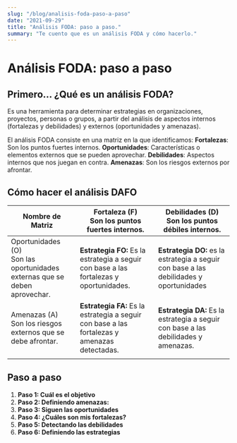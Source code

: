 ```yaml
---
slug: "/blog/analisis-foda-paso-a-paso"
date: "2021-09-29"
title: "Análisis FODA: paso a paso."
summary: "Te cuento que es un análisis FODA y cómo hacerlo."
---
```


# Análisis FODA: paso a paso

## Primero… ¿Qué es un análisis FODA?

Es una herramienta para determinar estrategias en organizaciones, proyectos, personas o grupos, a partir del análisis de aspectos internos (fortalezas y debilidades) y externos (oportunidades y amenazas).

El análisis FODA consiste en una matriz en la que identificamos:
**Fortalezas**: Son los puntos fuertes internos.
**Oportunidades**: Características o elementos externos que se pueden aprovechar.
**Debilidades**: Aspectos internos que nos juegan en contra.
**Amenazas**: Son los riesgos externos por afrontar.



## Cómo hacer el análisis DAFO
| Nombre de Matriz                                                             | Fortaleza (F)<br>Son los puntos fuertes internos.                                             | Debilidades (D)<br>Son los puntos débiles internos.                                     |
| ---------------------------------------------------------------------------- | --------------------------------------------------------------------------------------------- | --------------------------------------------------------------------------------------- |
| Oportunidades (O)<br>Son las oportunidades externas que se deben aprovechar. | **Estrategia FO:** Es la estrategia a seguir con base a las fortalezas y oportunidades.       | **Estrategia DO:** es la estrategia a seguir con base a las debilidades y oportunidades |
| Amenazas (A)<br>Son los riesgos externos que se debe afrontar.               | **Estrategia FA:** Es la estrategia a seguir con base a las fortalezas y amenazas detectadas. | **Estrategia DA:** Es la estrategia a seguir con base a las debilidades y amenazas.     |
|                                                                              |                                                                                               |                                                                                         |



## Paso a paso
1. **Paso 1: Cuál es el objetivo**
2. **Paso 2: Definiendo amenazas:**
3. **Paso 3: Siguen las oportunidades**
4. **Paso 4: ¿Cuáles son mis fortalezas?**
5. **Paso 5: Detectando las debilidades**
6. **Paso 6: Definiendo las estrategias**

